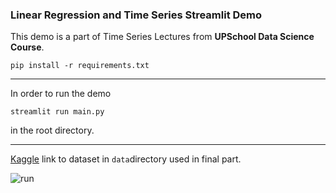 ### Linear Regression and Time Series Streamlit Demo

This demo is a part of Time Series Lectures from **UPSchool Data Science Course**.

`pip install -r requirements.txt`

----

In order to run the demo 

`streamlit run main.py`

in the root directory.

----

[Kaggle](https://www.kaggle.com/uciml/electric-power-consumption-data-set) link to dataset in ```data```directory used in final part. 

![run](resources/st_run.gif)
